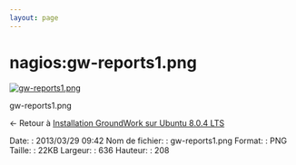 ```yaml
---
layout: page
---
```


nagios:gw-reports1.png
======================

[![gw-reports1.png](..//assets/media/nagios/gw-reports1.png@cache=&w=636&h=208 "gw-reports1.png")](..//assets/media/nagios/gw-reports1.png@cache= "Afficher le fichier original")

gw-reports1.png

← Retour à [Installation GroundWork sur Ubuntu 8.0.4
LTS](../../groundwork/groundwork-ubuntu-install.html "groundwork:groundwork-ubuntu-install")

Date:
:   2013/03/29 09:42
Nom de fichier:
:   gw-reports1.png
Format:
:   PNG
Taille:
:   22KB
Largeur:
:   636
Hauteur:
:   208

